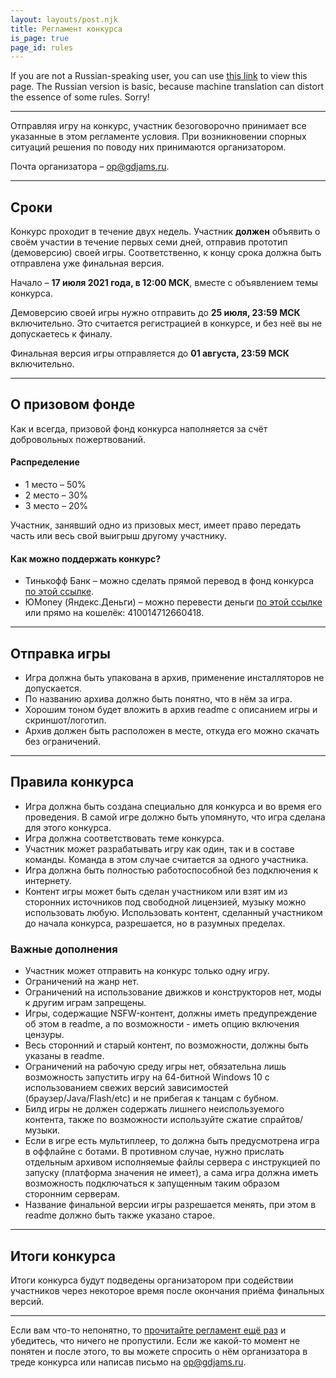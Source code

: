 ```yaml
---
layout: layouts/post.njk
title: Регламент конкурса
is_page: true
page_id: rules
---
```


If you are not a Russian-speaking user, you can use <a href="https://translate.google.com/translate?hl=ru&amp;tl=en&amp;u={{ metadata.url }}{{ page.url | url }}" rel="nofollow noopener" target="_blank">this link</a> to view this page. The Russian version is basic, because machine translation can distort the essence of some rules. Sorry!

<hr />

Отправляя игру на конкурс, участник безоговорочно принимает все указанные в этом регламенте условия. При возникновении спорных ситуаций решения по поводу них принимаются организатором.

Почта организатора –  [op@gdjams.ru](mailto:op@gdjams.ru).

<hr />

## Сроки

Конкурс проходит в течение двух недель. Участник **должен** объявить о своём участии в течение первых семи дней, отправив прототип (демоверсию) своей игры. Соответственно, к концу срока должна быть отправлена уже финальная версия.

Начало – **17 июля 2021 года, в 12:00 МСК**, вместе с объявлением темы конкурса.

Демоверсию своей игры нужно отправить до **25 июля, 23:59 МСК** включительно. Это считается регистрацией в конкурсе, и без неё вы не допускаетесь к финалу.

Финальная версия игры отправляется до **01 августа, 23:59 МСК** включительно.

<hr />

## О призовом фонде

Как и всегда, призовой фонд конкурса наполняется за счёт добровольных пожертвований.

#### Распределение

* 1 место – 50%
* 2 место – 30%
* 3 место – 20%

Участник, занявший одно из призовых мест, имеет право передать часть или весь свой выигрыш другому участнику.

#### Как можно поддержать конкурс?

* Тинькофф Банк – можно сделать прямой перевод в фонд конкурса <a href="https://www.tinkoff.ru/sl/HhpJ4oVLWf" rel="nofollow noopener">по этой ссылке</a>.
* ЮMoney (Яндекс.Деньги) – можно перевести деньги <a href="https://yoomoney.ru/to/410014712660418" rel="nofollow noopener">по этой ссылке</a> или прямо на кошелёк: 410014712660418.

<hr />

## Отправка игры

* Игра должна быть упакована в архив, применение инсталляторов не допускается.
* По названию архива должно быть понятно, что в нём за игра.
* Хорошим тоном будет вложить в архив readme с описанием игры и скриншот/логотип.
* Архив должен быть расположен в месте, откуда его можно скачать без ограничений.

<hr />

## Правила конкурса

* Игра должна быть создана специально для конкурса и во время его проведения. В самой игре должно быть упомянуто, что игра сделана для этого конкурса.
* Игра должна соответствовать теме конкурса.
* Участник может разрабатывать игру как один, так и в составе команды. Команда в этом случае считается за одного участника.
* Игра должна быть полностью работоспособной без подключения к интернету.
* Контент игры может быть сделан участником или взят им из сторонних источников под свободной лицензией, музыку можно использовать любую. Использовать контент, сделанный участником до начала конкурса, разрешается, но в разумных пределах.

### Важные дополнения

* Участник может отправить на конкурс только одну игру.
* Ограничений на жанр нет.
* Ограничений на использование движков и конструкторов нет, моды к другим играм запрещены.
* Игры, содержащие NSFW-контент, должны иметь предупреждение об этом в readme, а по возможности - иметь опцию включения цензуры.
* Весь сторонний и старый контент, по возможности, должны быть указаны в readme.
* Ограничений на рабочую среду игры нет, обязательна лишь возможность запустить игру на 64-битной Windows 10 с использованием свежих версий зависимостей (браузер/Java/Flash/etc) и не прибегая к танцам с бубном.
* Билд игры не должен содержать лишнего неиспользуемого контента, также по возможности используйте сжатие спрайтов/музыки.
* Если в игре есть мультиплеер, то должна быть предусмотрена игра в оффлайне с ботами. В противном случае, нужно прислать отдельным архивом исполняемые файлы сервера с инструкцией по запуску (платформа значения не имеет), а сама игра должна иметь возможность подключаться к запущенным таким образом сторонним серверам.
* Название финальной версии игры разрешается менять, при этом в readme должно быть также указано старое.

<hr />

## Итоги конкурса

Итоги конкурса будут подведены организатором при содействии участников через некоторое время после окончания приёма финальных версий.

<hr />

Если вам что-то непонятно, то [прочитайте регламент ещё раз](#rules) и убедитесь, что ничего не пропустили. Если же какой-то момент не понятен и после этого, то вы можете спросить о нём организатора в треде конкурса или написав письмо на [op@gdjams.ru](mailto:op@gdjams.ru).
